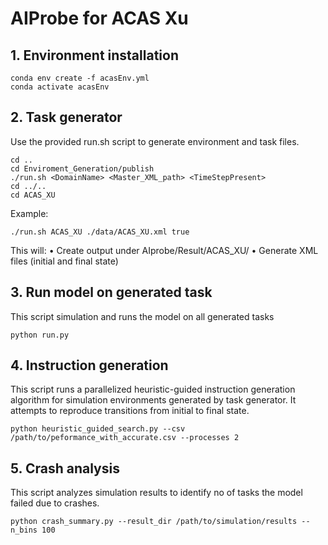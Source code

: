 # AIProbe for ACAS Xu

## 1. Environment installation
```
conda env create -f acasEnv.yml
conda activate acasEnv
```

## 2. Task generator
Use the provided run.sh script to generate environment and task files.
```
cd ..
cd Enviroment_Generation/publish
./run.sh <DomainName> <Master_XML_path> <TimeStepPresent>
cd ../..
cd ACAS_XU

```
Example:
```
./run.sh ACAS_XU ./data/ACAS_XU.xml true

```
This will:
•	Create output under AIprobe/Result/ACAS_XU/
•	Generate XML files (initial and final state)


## 3. Run model on generated task
This script simulation and runs the model on all generated tasks

```
python run.py
```

## 4. Instruction generation
This script runs a parallelized heuristic-guided instruction generation algorithm for simulation environments generated by task generator. It attempts to reproduce transitions from initial to final state.
```
python heuristic_guided_search.py --csv /path/to/peformance_with_accurate.csv --processes 2

```

## 5. Crash analysis
This script analyzes simulation results to identify no of tasks the model failed due to crashes.

```
python crash_summary.py --result_dir /path/to/simulation/results --n_bins 100
```